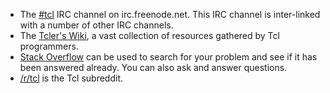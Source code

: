  - The [#tcl](http://webchat.freenode.net/?channels=tcl) IRC channel on irc.freenode.net. This IRC channel is inter-linked with a number of other IRC channels.
 - The [Tcler's Wiki](https://wiki.tcl-lang.org/), a vast collection of resources gathered by Tcl programmers.
 - [Stack Overflow](http://stackoverflow.com/questions/tagged/tcl) can be used to search for your problem and see if it has been answered already. You can also ask and answer questions.
 - [/r/tcl](https://www.reddit.com/r/tcl) is the Tcl subreddit.

